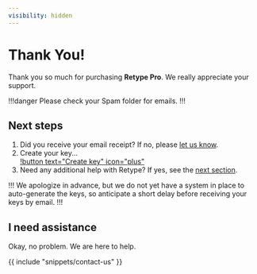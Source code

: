 ```yaml
---
visibility: hidden
---
```

# Thank You!

Thank you so much for purchasing **Retype Pro**. We really appreciate your support.

!!!danger
Please check your Spam folder for emails.
!!!

## Next steps

1. Did you receive your email receipt? If no, please [let us know](mailto:hello@retype.com).
2. Create your key...\
[!button text="Create key" icon="plus"](https://docs.google.com/forms/d/e/1FAIpQLSfFWUKHtuyz43MCzBzfFftq3OYt282wbiOfWAmuNz8x2ktxnw/viewform)
3. Need any additional help with Retype? If yes, see the [next section](#i-need-assistance).

!!!
We apologize in advance, but we do not yet have a system in place to auto-generate the keys, so anticipate a short delay before receiving your keys by email.
!!!

## I need assistance

Okay, no problem. We are here to help. 

{{ include "snippets/contact-us" }}
